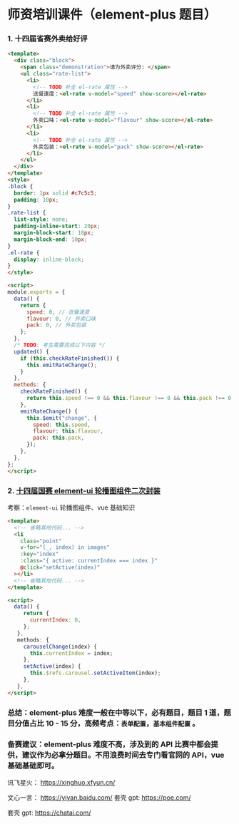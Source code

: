 
# 师资培训课件（element-plus 题目）  

### 1. 十四届省赛外卖给好评
```html
<template>
  <div class="block">
    <span class="demonstration">请为外卖评分: </span>
    <ul class="rate-list">
      <li>
        <!-- TODO 补全 el-rate 属性 -->
        送餐速度：<el-rate v-model="speed" show-score></el-rate>
      </li>
      <li>
        <!-- TODO 补全 el-rate 属性 -->
        外卖口味：<el-rate v-model="flavour" show-score></el-rate>
      </li>
      <li>
        <!-- TODO 补全 el-rate 属性 -->
        外卖包装：<el-rate v-model="pack" show-score></el-rate>
      </li>
    </ul>
  </div>
</template>
<style>
.block {
  border: 1px solid #c7c5c5;
  padding: 10px;
}
.rate-list {
  list-style: none;
  padding-inline-start: 20px;
  margin-block-start: 10px;
  margin-block-end: 10px;
}
.el-rate {
  display: inline-block;
}
</style>

<script>
module.exports = {
  data() {
    return {
      speed: 0, // 送餐速度
      flavour: 0, // 外卖口味
      pack: 0, // 外卖包装
    };
  },
  /* TODO: 考生需要完成以下内容 */
  updated() {
    if (this.checkRateFinished()) {
      this.emitRateChange();
    }
  },
  methods: {
    checkRateFinished() {
      return this.speed !== 0 && this.flavour !== 0 && this.pack !== 0;
    },
    emitRateChange() {
      this.$emit("change", {
        speed: this.speed,
        flavour: this.flavour,
        pack: this.pack,
      });
    },
  },
};
</script>
```


### 2. [十四届国赛 element-ui 轮播图组件二次封装](https://www.lanqiao.cn/courses/18421/learning/?id=855653)

考察：`element-ui` 轮播图组件、vue 基础知识

```html
<template>
  <!-- 省略其他代码... -->
  <li
    class="point"
    v-for="(_, index) in images"
    :key="index"
    :class="{ active: currentIndex === index }"
    @click="setActive(index)"
  ></li>
  <!-- 省略其他代码... -->
</template>

<script>
  data() {
     return {
       currentIndex: 0,
     };
   },
   methods: {
     carouselChange(index) {
       this.currentIndex = index;
     },
     setActive(index) {
       this.$refs.carousel.setActiveItem(index);
     },
   },
</script>
```

### 总结：element-plus 难度一般在中等以下，必有题目，题目 1 道，题目分值占比 10 - 15 分，高频考点：`表单配置`，`基本组件配置` 。

### 备赛建议：element-plus 难度不高，涉及到的 API 比赛中都会提供，建议作为必拿分题目。不用浪费时间去专门看官网的 API，vue 基础基础即可。


讯飞星火： https://xinghuo.xfyun.cn/

文心一言： https://yiyan.baidu.com/
套壳 gpt: https://poe.com/

套壳 gpt: https://chatai.com/
